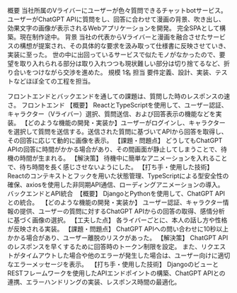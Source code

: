概要
当社所属のVライバーにユーザーが色々質問できるチャットbotサービス。 ユーザーがChatGPT APIに質問をし、回答に合わせて漫画の背景、吹き出し、効果文字の画像が表示されるWebアプリケーションを開発。 完全SPAとして構築。現在制作途中。
背景
当社の代表からVライバーと漫画を融合させたサービスの構想が提案され、その具体的な要求を汲み取って仕様書に反映させていき、実装に至った。 世の中に出回っているサービスで似たモノがなかったので、要望を取り入れられる部分は取り入れつつも現状難しい部分は切り捨てるなど、折り合いをつけながら交渉を進めた。
規模
1名
担当
要件定義、設計、実装、テストなどほぼ全ての工程を担当。

フロントエンドとバックエンドを通しての課題は、質問した時のレスポンスの速さ。
フロントエンド
【概要】 ReactとTypeScriptを使用して、ユーザー認証、キャラクター（Vライバー）選択、質問送信、および回答表示の機能などを実装。 【どのような機能の開発・実装か】ユーザーがログインし、キャラクターを選択して質問を送信する。送信された質問に基づいてAPIから回答を取得し、その回答に応じて動的に画像を表示。 【課題・問題点】 どうしてもChatGPT APIの回答に時間がかかる場合があり、その間画面が静止してしまうことで、待機の時間が生まれる。 【解決策】 待機中に簡単なアニメーションを入れることで、待ち時間を長く感じさせないようにした。 【打ち手・使用した技術】 Reactのコンテキストとフックを用いた状態管理、TypeScriptによる型安全性の確保、axiosを使用した非同期API通信、ローディングアニメーションの導入。
バックエンドとAPI統合 
【概要】 DjangoとPythonを使用して、ChatGPT APIとの統合。  【どのような機能の開発・実装か】 ユーザー認証、キャラクター情報の提供、ユーザーの質問に対するChatGPT APIからの回答の取得、感情分析に基づく画像の選択。 【工夫した点】 各ライバーごとに、本人の話し方や性格が反映される実装。 【課題・問題点】 ChatGPT APIへの問い合わせに10秒以上かかる場合があり、ユーザー離脱のリスクがあった。 【解決策】 ChatGPT APIのレスポンスを早くするために回答時のトークン制限を設定。 また、リクエストがタイムアウトした場合や他のエラーが発生した場合は、ユーザー向けに適切なエラーメッセージを表示。  【打ち手・使用した技術】 DjangoのビューとRESTフレームワークを使用したAPIエンドポイントの構築、ChatGPT APIとの連携、エラーハンドリングの実装、レスポンス時間の最適化。
